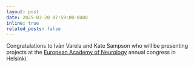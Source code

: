```yaml
---
layout: post
date: 2025-03-20 07:59:00-0400
inline: true
related_posts: false
---
```


Congratulations to Iván Varela and Kate Sampson who will be presenting projects at the [European Academy of Neurology](https://www.ean.org/congress2025/programme/named-lectures) annual congress in Helsinki.  
